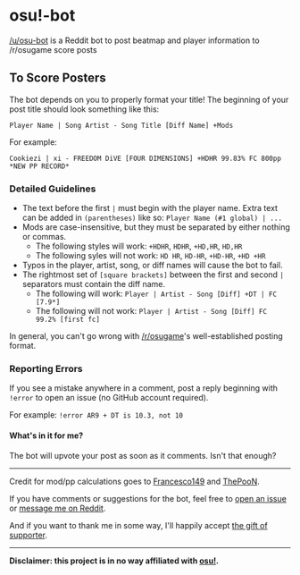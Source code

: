 # osu!-bot

[/u/osu-bot](https://reddit.com/u/osu-bot) is a Reddit bot to post beatmap and player information to /r/osugame score posts

## To Score Posters

The bot depends on you to properly format your title! The beginning of your post title should look something like this:
```
Player Name | Song Artist - Song Title [Diff Name] +Mods
```

For example:

```
Cookiezi | xi - FREEDOM DiVE [FOUR DIMENSIONS] +HDHR 99.83% FC 800pp *NEW PP RECORD*
```

### Detailed Guidelines

* The text before the first `|` must begin with the player name. Extra text can be added in `(parentheses)` like so:
  ```Player Name (#1 global) | ...```
* Mods are case-insensitive, but they must be separated by either nothing or commas.
  * The following styles will work: `+HDHR`, `HDHR`, `+HD,HR`, `HD,HR`
  * The following syles will not work: `HD HR`, `HD-HR`, `+HD-HR`, `+HD +HR`
* Typos in the player, artist, song, or diff names will cause the bot to fail.
* The rightmost set of `[square brackets]` between the first and second `|` separators must contain the diff name.
  * The following will work: ```Player | Artist - Song [Diff] +DT | FC [7.9*]```
  * The following will not work: ```Player | Artist - Song [Diff] FC 99.2% [first fc]```

In general, you can't go wrong with [/r/osugame](https://reddit.com/r/osugame)'s well-established posting format.

### Reporting Errors

If you see a mistake anywhere in a comment, post a reply beginning with `!error` to open an issue (no GitHub account required).

For example: ```!error AR9 + DT is 10.3, not 10```

#### What's in it for me?

The bot will upvote your post as soon as it comments. Isn't that enough?

***

Credit for mod/pp calculations goes to [Francesco149](https://github.com/Francesco149/oppai) and [ThePooN](https://github.com/ThePooN/osu-ModPropertiesCalculator).

If you have comments or suggestions for the bot, feel free to [open an issue](https://github.com/christopher-dG/osu-bot/issues/new) or [message me on Reddit](https://www.reddit.com/message/compose/?to=PM_ME_DOG_PICS_PLS).

And if you want to thank me in some way, I'll happily accept [the gift of supporter](https://new.ppy.sh/u/3172543).

***

****Disclaimer: this project is in no way affiliated with [osu!](https://osu.ppy.sh).****
